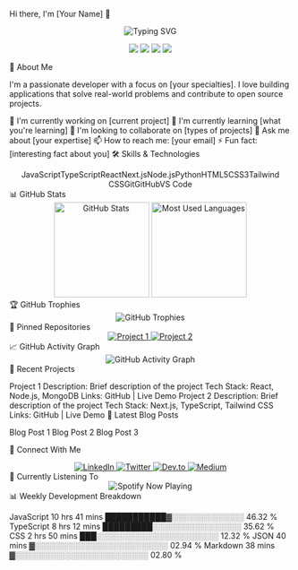 Hi there, I'm [Your Name] 👋

<div align="center"> <img src="https://readme-typing-svg.herokuapp.com?font=Fira+Code&pause=1000&color=2E9FFF&center=true&vCenter=true&width=435&lines=Full+Stack+Developer;Open+Source+Enthusiast;Always+Learning+New+Things" alt="Typing SVG" /> </div> <p align="center"> <a href="https://yourwebsite.com"><img src="https://img.shields.io/badge/Website-3b5998?style=for-the-badge&logo=google-chrome&logoColor=white" /></a> <a href="https://linkedin.com/in/yourusername"><img src="https://img.shields.io/badge/-LinkedIn-0e76a8?style=for-the-badge&logo=Linkedin&logoColor=white" /></a> <a href="https://twitter.com/yourusername"><img src="https://img.shields.io/badge/-Twitter-00acee?style=for-the-badge&logo=Twitter&logoColor=white" /></a> <a href="mailto:your.email@example.com"><img src="https://img.shields.io/badge/-Email-D14836?style=for-the-badge&logo=Gmail&logoColor=white" /></a> </p>
🚀 About Me

I'm a passionate developer with a focus on [your specialties]. I love building applications that solve real-world problems and contribute to open source projects.

🔭 I'm currently working on [current project]
🌱 I'm currently learning [what you're learning]
👯 I'm looking to collaborate on [types of projects]
💬 Ask me about [your expertise]
📫 How to reach me: [your email]
⚡ Fun fact: [interesting fact about you]
🛠️ Skills & Technologies

<div align="center">
JavaScriptTypeScriptReactNext.jsNode.jsPythonHTML5CSS3Tailwind CSSGitGitHubVS Code

</div>
📊 GitHub Stats

<div align="center"> <img src="https://github-readme-stats.vercel.app/api?username=yourusername&show_icons=true&theme=tokyonight" alt="GitHub Stats" height="170" /> <img src="https://github-readme-stats.vercel.app/api/top-langs/?username=yourusername&layout=compact&theme=tokyonight" alt="Most Used Languages" height="170" /> </div>
🏆 GitHub Trophies

<div align="center"> <img src="https://github-profile-trophy.vercel.app/?username=yourusername&theme=nord&column=7" alt="GitHub Trophies" /> </div>
📌 Pinned Repositories

<div align="center"> <a href="https://github.com/yourusername/project1"> <img src="https://github-readme-stats.vercel.app/api/pin/?username=yourusername&repo=project1&theme=tokyonight" alt="Project 1" /> </a> <a href="https://github.com/yourusername/project2"> <img src="https://github-readme-stats.vercel.app/api/pin/?username=yourusername&repo=project2&theme=tokyonight" alt="Project 2" /> </a> </div>
📈 GitHub Activity Graph

<div align="center"> <img src="https://activity-graph.herokuapp.com/graph?username=yourusername&theme=react-dark" alt="GitHub Activity Graph" /> </div>
🎯 Recent Projects

Project 1
Description: Brief description of the project
Tech Stack: React, Node.js, MongoDB
Links: GitHub | Live Demo
Project 2
Description: Brief description of the project
Tech Stack: Next.js, TypeScript, Tailwind CSS
Links: GitHub | Live Demo
📝 Latest Blog Posts

<!-- BLOG-POST-LIST:START -->
Blog Post 1
Blog Post 2
Blog Post 3
<!-- BLOG-POST-LIST:END -->
🤝 Connect With Me

<div align="center"> <a href="https://linkedin.com/in/yourusername"> <img src="https://img.shields.io/badge/LinkedIn-0077B5?style=for-the-badge&logo=linkedin&logoColor=white" alt="LinkedIn" /> </a> <a href="https://twitter.com/yourusername"> <img src="https://img.shields.io/badge/Twitter-1DA1F2?style=for-the-badge&logo=twitter&logoColor=white" alt="Twitter" /> </a> <a href="https://dev.to/yourusername"> <img src="https://img.shields.io/badge/dev.to-0A0A0A?style=for-the-badge&logo=dev.to&logoColor=white" alt="Dev.to" /> </a> <a href="https://medium.com/@yourusername"> <img src="https://img.shields.io/badge/Medium-12100E?style=for-the-badge&logo=medium&logoColor=white" alt="Medium" /> </a> </div>
🎵 Currently Listening To

<div align="center"> <img src="https://spotify-github-profile.vercel.app/api/view?uid=youruserid&cover_image=true&theme=novatorem" alt="Spotify Now Playing" /> </div>
📊 Weekly Development Breakdown

<!--START_SECTION:waka-->
JavaScript   10 hrs 41 mins  ███████████▓░░░░░░░░░░░░░   46.32 % 
TypeScript   8 hrs 12 mins   █████████░░░░░░░░░░░░░░░░   35.62 % 
CSS          2 hrs 50 mins   ███░░░░░░░░░░░░░░░░░░░░░░   12.32 % 
JSON         40 mins         ▓░░░░░░░░░░░░░░░░░░░░░░░░   02.94 % 
Markdown     38 mins         ▓░░░░░░░░░░░░░░░░░░░░░░░░   02.80 % 
